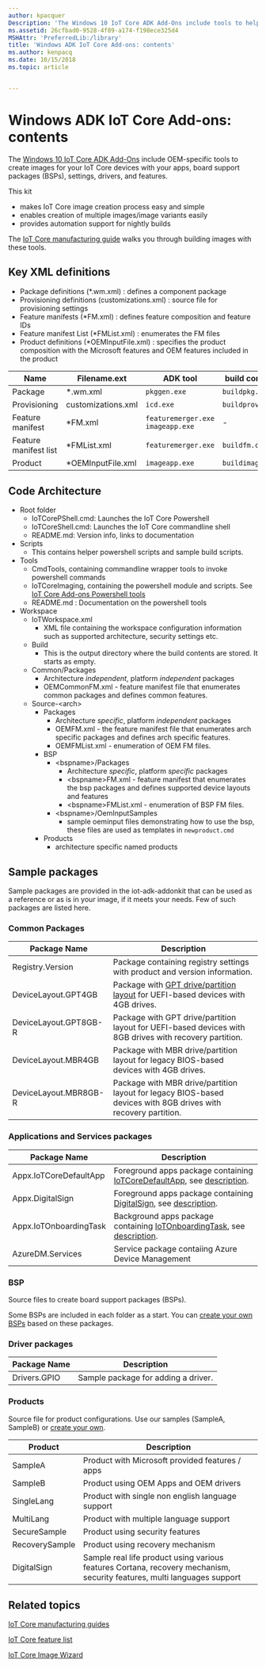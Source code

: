 ```yaml
---
author: kpacquer
Description: 'The Windows 10 IoT Core ADK Add-Ons include tools to help you customize and create new images for your devices with the apps, board support packages (BSPs), drivers, and Windows features that you choose, and a sample structure you can use to quickly create new images.'
ms.assetid: 26cfbad0-9528-4f89-a174-f198ece325d4
MSHAttr: 'PreferredLib:/library'
title: 'Windows ADK IoT Core Add-ons: contents'
ms.author: kenpacq
ms.date: 10/15/2018
ms.topic: article


---
```


# Windows ADK IoT Core Add-ons: contents

The [Windows 10 IoT Core ADK Add-Ons](http://go.microsoft.com/fwlink/?LinkId=735028) include OEM-specific tools to create images for your IoT Core devices with your apps, board support packages (BSPs), settings, drivers, and features.

This kit 
- makes IoT Core image creation process easy and simple
- enables creation of multiple images/image variants easily
- provides automation support for nightly builds 


The [IoT Core manufacturing guide](iot-core-manufacturing-guide.md) walks you through building images with these tools.

## Key XML definitions

- Package definitions (*.wm.xml) : defines a component package
- Provisioning definitions (customizations.xml) : source file for provisioning settings
- Feature manifests (*FM.xml) : defines feature composition and feature IDs
- Feature manifest List (*FMList.xml) : enumerates the FM files 
- Product definitions (*OEMInputFile.xml) : specifies the product composition with the Microsoft features and OEM features included in the product

| Name | Filename.ext | ADK tool | build command | Output |
|-----|----|----|---|---|
| Package  | *.wm.xml  | `pkggen.exe` | `buildpkg.cmd`   | *.cab  |
| Provisioning  | customizations.xml  | `icd.exe`  | `buildprovpkg.cmd`   | *.ppkg | 
| Feature manifest  | *FM.xml  | `featuremerger.exe` `imageapp.exe`  | -  | - | 
| Feature manifest list | *FMList.xml  | `featuremerger.exe`  | `buildfm.cmd`  | MergerdFM/*FM.xml , *FIP.cab  |
| Product  | *OEMInputFile.xml  | `imageapp.exe`  | `buildimage.cmd`  | *.ffu |

## Code Architecture

- Root folder
    - IoTCorePShell.cmd: Launches the IoT Core Powershell
    - IoTCoreShell.cmd: Launches the IoT Core commandline shell
    - README.md: Version info, links to documentation
- Scripts
    - This contains helper powershell scripts and sample build scripts.
- Tools
    - CmdTools, containing commandline wrapper tools to invoke powershell commands
    - IoTCoreImaging, containing the powershell module and scripts. See [IoT Core Add-ons Powershell tools](https://github.com/ms-iot/iot-adk-addonkit/blob/master/Tools/README.md#supported-functionality-listing)
    - README.md : Documentation on the powershell tools
- Workspace 
    - IoTWorkspace.xml
        - XML file containing the workspace configuration information such as supported architecture, security settings etc.
    - Build
        - This is the output directory where the build contents are stored. It starts as empty.
    - Common/Packages
        - Architecture *independent*, platform *independent* packages
        - OEMCommonFM.xml - feature manifest file that enumerates common packages and defines common features.
    - Source-\<arch\>
        - Packages
            - Architecture *specific*, platform *independent* packages
            - OEMFM.xml - the feature manifest file that enumerates arch specific packages and defines arch specific features.
            - OEMFMList.xml - enumeration of OEM FM files. 
        - BSP
            - \<bspname\>/Packages
                -  Architecture *specific*, platform *specific* packages
                - \<bspname\>FM.xml - feature manifest that enumerates the bsp packages and defines supported device layouts and features
                - \<bspname\>FMList.xml - enumeration of BSP FM files.
            - \<bspname\>/OemInputSamples
                - sample oeminput files demonstrating how to use the bsp, these files are used as templates in `newproduct.cmd`
        - Products
            - architecture specific named products


## Sample packages
Sample packages are provided in the iot-adk-addonkit that can be used as a reference or as is in your image, if it meets your needs. Few of such packages are listed here.

### Common Packages 

| Package Name | Description |
| ----- | ----- |
| Registry.Version  |  Package containing registry settings with product and version information. |
|  DeviceLayout.GPT4GB | Package with [GPT drive/partition layout](device-layout.md) for UEFI-based devices with 4GB drives.  |
|  DeviceLayout.GPT8GB-R | Package with GPT drive/partition layout for UEFI-based devices with 8GB drives with recovery partition.  |
|  DeviceLayout.MBR4GB | Package with MBR drive/partition layout for legacy BIOS-based devices with 4GB drives.  |
|  DeviceLayout.MBR8GB-R | Package with MBR drive/partition layout for legacy BIOS-based devices with 8GB drives with recovery partition.  |


### Applications and Services packages

| Package Name | Description |
| ----- | ----- |
| Appx.IoTCoreDefaultApp | Foreground apps package containing [IoTCoreDefaultApp](https://github.com/ms-iot/samples/tree/develop/IoTCoreDefaultApp), see [description](https://developer.microsoft.com/windows/iot/samples/iotdefaultapp).  |
| Appx.DigitalSign | Foreground apps package containing [DigitalSign](https://github.com/ms-iot/samples/tree/develop/DigitalSign), see [description](https://developer.microsoft.com/windows/iot/samples/digitalsign). |
| Appx.IoTOnboardingTask | Background apps package containing [IoTOnboardingTask](https://github.com/ms-iot/samples/tree/develop/IoTOnboarding), see [description](https://developer.microsoft.com/windows/iot/samples/iotonboarding).  |
| AzureDM.Services | Service package contaiing Azure Device Management |

### <span id="BSP"></span><span id="bsp"></span>BSP
Source files to create board support packages (BSPs). 

Some BSPs are included in each folder as a start. You can [create your own BSPs](create-a-new-bsp.md) based on these packages.

### Driver packages

| Package Name | Description |
| ----- | ----- |
| Drivers.GPIO | Sample package for adding a driver. |

### <span id="Products"></span><span id="products"></span><span id="PRODUCTS"></span>Products

Source file for product configurations. Use our samples (SampleA, SampleB) or [create your own](iot-core-manufacturing-guide.md).

| Product | Description |
| ----- | ----- |
| SampleA | Product with Microsoft provided features / apps |
| SampleB | Product using OEM Apps and OEM drivers |
| SingleLang | Product with single non english language support |
| MultiLang  | Product with multiple language support |
| SecureSample  | Product using security features  |
| RecoverySample  | Product using recovery mechanism   |
| DigitalSign  | Sample real life product using various features Cortana, recovery mechanism, security features, multi languages support  |


## <span id="related_topics"></span>Related topics

[IoT Core manufacturing guides](iot-core-manufacturing-guide.md)

[IoT Core feature list](iot-core-feature-list.md)

[IoT Core Image Wizard](iot-core-image-wizard.md)
 

 




